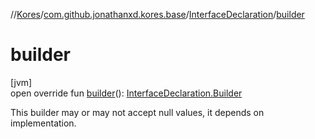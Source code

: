 //[Kores](../../../index.md)/[com.github.jonathanxd.kores.base](../index.md)/[InterfaceDeclaration](index.md)/[builder](builder.md)

# builder

[jvm]\
open override fun [builder](builder.md)(): [InterfaceDeclaration.Builder](-builder/index.md)

This builder may or may not accept null values, it depends on implementation.
